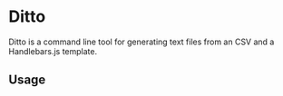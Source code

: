 Ditto
=====

Ditto is a command line tool for generating text files from an CSV and a Handlebars.js template.

Usage
-----